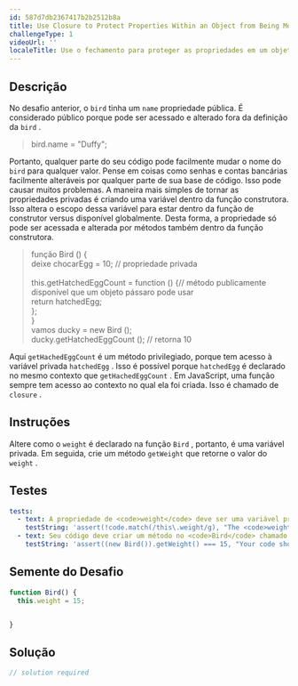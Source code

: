 ```yaml
---
id: 587d7db2367417b2b2512b8a
title: Use Closure to Protect Properties Within an Object from Being Modified Externally
challengeType: 1
videoUrl: ''
localeTitle: Use o fechamento para proteger as propriedades em um objeto de serem modificadas externamente
---
```


## Descrição
<section id="description"> No desafio anterior, o <code>bird</code> tinha um <code>name</code> propriedade pública. É considerado público porque pode ser acessado e alterado fora da definição da <code>bird</code> . <blockquote> bird.name = &quot;Duffy&quot;; </blockquote> Portanto, qualquer parte do seu código pode facilmente mudar o nome do <code>bird</code> para qualquer valor. Pense em coisas como senhas e contas bancárias facilmente alteráveis ​​por qualquer parte de sua base de código. Isso pode causar muitos problemas. A maneira mais simples de tornar as propriedades privadas é criando uma variável dentro da função construtora. Isso altera o escopo dessa variável para estar dentro da função de construtor versus disponível globalmente. Desta forma, a propriedade só pode ser acessada e alterada por métodos também dentro da função construtora. <blockquote> função Bird () { <br> deixe chocarEgg = 10; // propriedade privada <br><br> this.getHatchedEggCount = function () {// método publicamente disponível que um objeto pássaro pode usar <br> return hatchedEgg; <br> }; <br> } <br> vamos ducky = new Bird (); <br> ducky.getHatchedEggCount (); // retorna 10 </blockquote> Aqui <code>getHachedEggCount</code> é um método privilegiado, porque tem acesso à variável privada <code>hatchedEgg</code> . Isso é possível porque <code>hatchedEgg</code> é declarado no mesmo contexto que <code>getHachedEggCount</code> . Em JavaScript, uma função sempre tem acesso ao contexto no qual ela foi criada. Isso é chamado de <code>closure</code> . </section>

## Instruções
<section id="instructions"> Altere como o <code>weight</code> é declarado na função <code>Bird</code> , portanto, é uma variável privada. Em seguida, crie um método <code>getWeight</code> que retorne o valor do <code>weight</code> . </section>

## Testes
<section id='tests'>

```yml
tests:
  - text: A propriedade de <code>weight</code> deve ser uma variável privada.
    testString: 'assert(!code.match(/this\.weight/g), "The <code>weight</code> property should be a private variable.");'
  - text: Seu código deve criar um método no <code>Bird</code> chamado <code>getWeight</code> que retorna o <code>weight</code> .
    testString: 'assert((new Bird()).getWeight() === 15, "Your code should create a method in <code>Bird</code> called <code>getWeight</code> that returns the <code>weight</code>.");'

```

</section>

## Semente do Desafio
<section id='challengeSeed'>

<div id='js-seed'>

```js
function Bird() {
  this.weight = 15;


}

```

</div>



</section>

## Solução
<section id='solution'>

```js
// solution required
```
</section>
